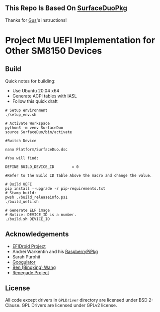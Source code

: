 ## This Repo Is Based On [SurfaceDuoPkg](https://github.com/Woa-Project/SurfaceDuoPkg/)
 Thanks for [Gus](https://github.com/gus33000)'s instructions!

# Project Mu UEFI Implementation for Other SM8150 Devices

## Build 

Quick notes for building:

- Use Ubuntu 20.04 x64
- Generate ACPI tables with IASL
- Follow this quick draft

```
# Setup environment
./setup_env.sh

# Activate Workspace
python3 -m venv SurfaceDuo
source SurfaceDuo/bin/activate

#Switch Device

nano Platform/SurfaceDuo.dsc

#You will find:

DEFINE BUILD_DEVICE_ID        = 0

#Refer to the Build ID Table Above the macro and change the value.

# Build UEFI
pip install --upgrade -r pip-requirements.txt
# Stamp build:
pwsh ./build_releaseinfo.ps1
./build_uefi.sh

# Generate ELF image
# Notice: DEVICE_ID is a number. 
./build.sh DEVICE_ID
```

## Acknowledgements

- [EFIDroid Project](http://efidroid.org)
- Andrei Warkentin and his [RaspberryPiPkg](https://github.com/andreiw/RaspberryPiPkg)
- Sarah Purohit
- [Googulator](https://github.com/Googulator/)
- [Ben (Bingxing) Wang](https://github.com/imbushuo/)
- [Renegade Project](https://github.com/edk2-porting/)

## License

All code except drivers in `GPLDriver` directory are licensed under BSD 2-Clause. 
GPL Drivers are licensed under GPLv2 license.
